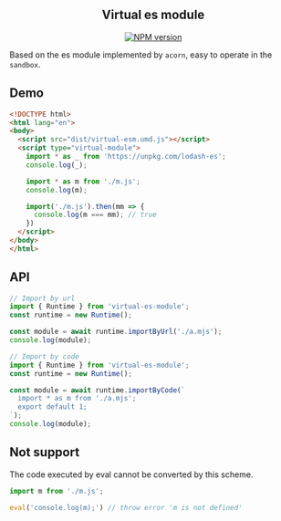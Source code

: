 <div align="center">
<h2>Virtual es module</h2>

[![NPM version](https://img.shields.io/npm/v/virtual-es-module.svg?style=flat-square)](https://www.npmjs.com/package/virtual-es-module)

</div>

Based on the es module implemented by `acorn`, easy to operate in the `sandbox`.


## Demo

```html
<!DOCTYPE html>
<html lang="en">
<body>
  <script src="dist/virtual-esm.umd.js"></script>
  <script type="virtual-module">
    import * as _ from 'https://unpkg.com/lodash-es';
    console.log(_);

    import * as m from './m.js';
    console.log(m);

    import('./m.js').then(mm => {
      console.log(m === mm); // true
    })
  </script>
</body>
</html>
```


## API

```js
// Import by url
import { Runtime } from 'virtual-es-module';
const runtime = new Runtime();

const module = await runtime.importByUrl('./a.mjs');
console.log(module);
```

```js
// Import by code
import { Runtime } from 'virtual-es-module';
const runtime = new Runtime();

const module = await runtime.importByCode(`
  import * as m from './a.mjs';
  export default 1;
`);
console.log(module);
```

## Not support

The code executed by eval cannot be converted by this scheme.

```js
import m from './m.js';

eval('console.log(m);') // throw error 'm is not defined'
```
